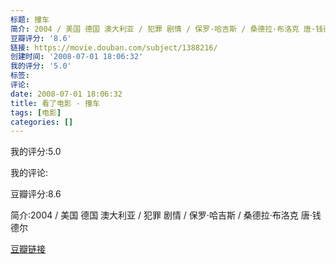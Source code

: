 ```yaml
---
标题: 撞车
简介: 2004 / 美国 德国 澳大利亚 / 犯罪 剧情 / 保罗·哈吉斯 / 桑德拉·布洛克 唐·钱德尔
豆瓣评分: '8.6'
链接: https://movie.douban.com/subject/1388216/
创建时间: '2008-07-01 18:06:32'
我的评分: '5.0'
标签:
评论:
date: 2008-07-01 18:06:32
title: 看了电影 - 撞车
tags: [电影]
categories: []
---
```


我的评分:5.0

我的评论:

豆瓣评分:8.6

简介:2004 / 美国 德国 澳大利亚 / 犯罪 剧情 / 保罗·哈吉斯 / 桑德拉·布洛克 唐·钱德尔

[豆瓣链接](https://movie.douban.com/subject/1388216/)

